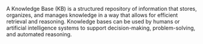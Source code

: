 A Knowledge Base (KB) is a structured repository of information that stores, organizes, and manages knowledge in a way that allows for efficient retrieval and reasoning. Knowledge bases can be used by humans or artificial intelligence systems to support decision-making, problem-solving, and automated reasoning.
